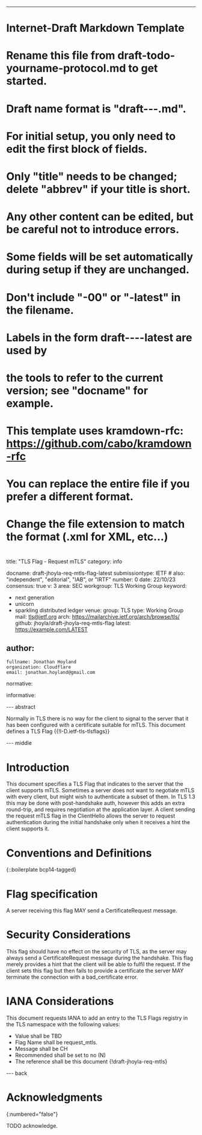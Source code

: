 ---
###
# Internet-Draft Markdown Template
#
# Rename this file from draft-todo-yourname-protocol.md to get started.
# Draft name format is "draft-<yourname>-<workgroup>-<name>.md".
#
# For initial setup, you only need to edit the first block of fields.
# Only "title" needs to be changed; delete "abbrev" if your title is short.
# Any other content can be edited, but be careful not to introduce errors.
# Some fields will be set automatically during setup if they are unchanged.
#
# Don't include "-00" or "-latest" in the filename.
# Labels in the form draft-<yourname>-<workgroup>-<name>-latest are used by
# the tools to refer to the current version; see "docname" for example.
#
# This template uses kramdown-rfc: https://github.com/cabo/kramdown-rfc
# You can replace the entire file if you prefer a different format.
# Change the file extension to match the format (.xml for XML, etc...)
#
###
title: "TLS Flag - Request mTLS"
category: info

docname: draft-jhoyla-req-mtls-flag-latest
submissiontype: IETF  # also: "independent", "editorial", "IAB", or "IRTF"
number: 0
date: 22/10/23
consensus: true
v: 3
area: SEC
workgroup: TLS Working Group
keyword:
 - next generation
 - unicorn
 - sparkling distributed ledger
venue:
  group: TLS
  type: Working Group
  mail: tls@ietf.org
  arch: https://mailarchive.ietf.org/arch/browse/tls/
  github: jhoyla/draft-jhoyla-req-mtls-flag
  latest: https://example.com/LATEST

author:
 -
    fullname: Jonathan Hoyland
    organization: Cloudflare
    email: jonathan.hoyland@gmail.com

normative:

informative:


--- abstract

Normally in TLS there is no way for the client to signal to the server that it
has been configured with a certificate suitable for mTLS. This document defines
a TLS Flag {{!I-D.ietf-tls-tlsflags}}


--- middle

# Introduction

This document specifies a TLS Flag that indicates to the server that the client
supports mTLS. Sometimes a server does not want to negotiate mTLS with every
client, but might wish to authenticate a subset of them. In TLS 1.3 this may be
done with post-handshake auth, however this adds an extra round-trip, and
requires negotiation at the application layer. A client sending the request
mTLS flag in the ClientHello allows the server to request authentication during
the initial handshake only when it receives a hint the client supports it.

# Conventions and Definitions

{::boilerplate bcp14-tagged}

# Flag specification

A server receiving this flag MAY send a CertificateRequest message.

# Security Considerations

This flag should have no effect on the security of TLS, as the server may always
send a CertificateRequest message during the handshake. This flag merely
provides a hint that the client will be able to fulfil the request. If the
client sets this flag but then fails to provide a certificate the server MAY
terminate the connection with a bad_certificate error.

# IANA Considerations

This document requests IANA to add an entry to the TLS Flags registry in the TLS
namespace with the following values:

* Value shall be TBD
* Flag Name shall be request_mtls.
* Message shall be CH
* Recommended shall be set to no (N)
* The reference shall be this document {!draft-jhoyla-req-mtls}

--- back

# Acknowledgments
{:numbered="false"}

TODO acknowledge.
